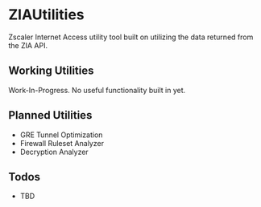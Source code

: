 # ZIAUtilities
Zscaler Internet Access utility tool built on utilizing the data returned from the ZIA API.

## Working Utilities
Work-In-Progress.  No useful functionality built in yet.

## Planned Utilities
- GRE Tunnel Optimization
- Firewall Ruleset Analyzer
- Decryption Analyzer

## Todos
- TBD